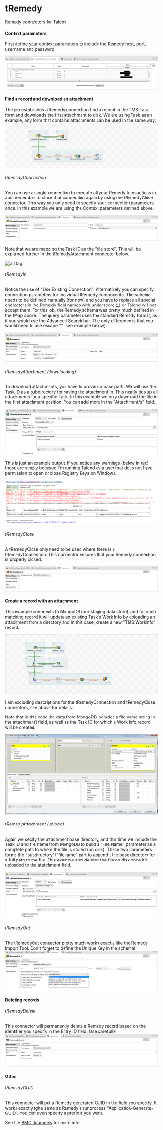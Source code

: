tRemedy
=======

Remedy connectors for Talend

#### Context parameters

First define your context parameters to include the Remedy host, port, username and password.

![alt tag](https://github.com/johanwasserman/images/blob/master/context.png)


#### Find a record and download an attachment


The job establishes a Remedy connection find a record in the TMS:Task form and downloads the first attachment to disk.
We are using Task as an example, any form that contains attachments can be used in the same way.
![alt tag](https://github.com/johanwasserman/images/blob/master/save.png)



###### tRemedyConnection
You can use a single connection to execute all your Remedy transactions in.  Just remember to close that connection again by using the tRemedyClose connector.  This way you only need to specify your connection parameters once.  In this example we are using the Context parameters defined above.

![alt tag](https://github.com/johanwasserman/images/blob/master/tRemedyConnection.png)


Note that we are mapping the Task ID as the "file store".  This will be explained further in the tRemedyAttachment connector below.

![alt tag](https://github.com/johanwasserman/images/blob/master/tMapSave.png)


###### tRemedyIn
Notice the use of "Use Existing Connection".  Alternatively you can specify connection parameters for individual tRemedy components.
The schema needs to be defiined manually (for now) and you have to replace all special characters in the Remedy field names with underscore (\_) or Talend will not accept them.  For this job, the Remedy schema was pretty much defined in the tMap above.
The query parameter uses the standard Remedy format, as if you would use the Advanced Search bar.  The only difference is that you would need to use escape "\" (see example below).

![alt tag](https://github.com/johanwasserman/images/blob/master/tRemedyIn.png)


###### tRemedyAttachment (downloading)
To download attachments, you have to provide a base path.  We will use the Task ID as a subdirectory for saving the attachment in.  This neatly ties up all attachments for a specific Task.
In this example we only download the file in the first attachment position.  You can add more in the "Attachment/s" field.

![alt tag](https://github.com/johanwasserman/images/blob/master/tRemedyAttachDown.png)


This is just an example output.  If you notice any warnings (below in red) those are simply becasue I'm running Talend as a user that does not have permission to open or close Registry Keys on Windows.

![alt tag](https://github.com/johanwasserman/images/blob/master/output.png)


###### tRemedyClose
A tRemedyClose only need to be used where there is a tRemedyConnection.  This connector ensures that your Remedy connection is properly closed.

![alt tag](https://github.com/johanwasserman/images/blob/master/tRemedyClose.png)


#### Create a record with an attachment

This example connnects to MongoDB (our staging data store), and for each matching record it will update an existing Task's Work Info by uploading an attachment from a directory and in this case, create a new "TMS:WorkInfo" record.

![alt tag](https://github.com/johanwasserman/images/blob/master/load.png)

I am excluding descriptions for the tRemedyConnection and tRemedyClose connectors, see above for details.

Note that in this case the data from MongoDB includes a file name string in the attachment1 field, as well as the Task ID for which a Work Info record will be created.

![alt tag](https://github.com/johanwasserman/images/blob/master/loadMap.png)


###### tRemedyAttachment (upload)
Again we secify the attachment base directory, and this time we include the Task ID and file name from MongoDB to build a "File Name" parameter as a complete path to where the file is stored (on disk).  These two parameters forms the "subdirectory"/"filename" part to append t the base directory for a full path to the file.  This example also deletes the file on disk once it's uploaded to the atatchment field.

![alt tag](https://github.com/johanwasserman/images/blob/master/tRemedyAttachUp.png)

###### tRemedyOut
The tRemedyOut connector pretty much works exactly like the Remedy Import Tool.  Don't forget to define the Unique Key in the schema!
![alt tag](https://github.com/johanwasserman/images/blob/master/tRemedyOut.png)


#### Deleting records

###### tRemedyDelete
This connector will permanently delete a Remedy record based on the identifier you specify in the Entry ID field.  Use carefully!
![alt tag](https://github.com/johanwasserman/images/blob/master/tRemedyDelete.png)

#### Other

###### tRemedyGUID

This connector will put a Remedy generated GUID in the field you specify.  It works exactly tghe same as Remedy's runprocess "Application-Generate-GUID".  You can even specify a prefix if you want.

See the [BMC doumnets](https://docs.bmc.com/docs/display/public/ars9000/Process+commands) for more info.
